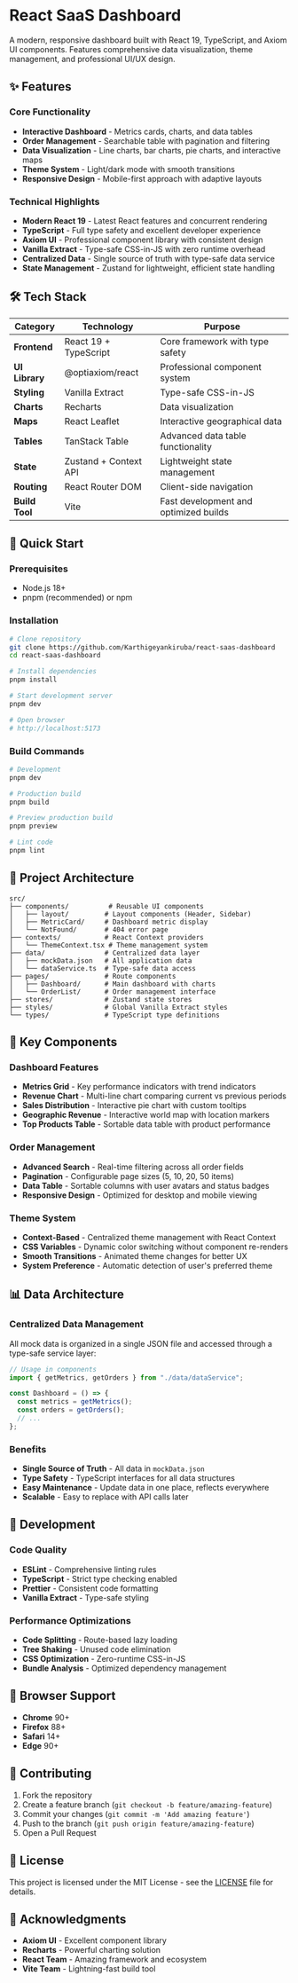 # React SaaS Dashboard

A modern, responsive dashboard built with React 19, TypeScript, and Axiom UI components. Features comprehensive data visualization, theme management, and professional UI/UX design.

## ✨ Features

### **Core Functionality**

- **Interactive Dashboard** - Metrics cards, charts, and data tables
- **Order Management** - Searchable table with pagination and filtering
- **Data Visualization** - Line charts, bar charts, pie charts, and interactive maps
- **Theme System** - Light/dark mode with smooth transitions
- **Responsive Design** - Mobile-first approach with adaptive layouts

### **Technical Highlights**

- **Modern React 19** - Latest React features and concurrent rendering
- **TypeScript** - Full type safety and excellent developer experience
- **Axiom UI** - Professional component library with consistent design
- **Vanilla Extract** - Type-safe CSS-in-JS with zero runtime overhead
- **Centralized Data** - Single source of truth with type-safe data service
- **State Management** - Zustand for lightweight, efficient state handling

## 🛠️ Tech Stack

| Category       | Technology            | Purpose                               |
| -------------- | --------------------- | ------------------------------------- |
| **Frontend**   | React 19 + TypeScript | Core framework with type safety       |
| **UI Library** | @optiaxiom/react      | Professional component system         |
| **Styling**    | Vanilla Extract       | Type-safe CSS-in-JS                   |
| **Charts**     | Recharts              | Data visualization                    |
| **Maps**       | React Leaflet         | Interactive geographical data         |
| **Tables**     | TanStack Table        | Advanced data table functionality     |
| **State**      | Zustand + Context API | Lightweight state management          |
| **Routing**    | React Router DOM      | Client-side navigation                |
| **Build Tool** | Vite                  | Fast development and optimized builds |

## 🚀 Quick Start

### **Prerequisites**

- Node.js 18+
- pnpm (recommended) or npm

### **Installation**

```bash
# Clone repository
git clone https://github.com/Karthigeyankiruba/react-saas-dashboard
cd react-saas-dashboard

# Install dependencies
pnpm install

# Start development server
pnpm dev

# Open browser
# http://localhost:5173
```

### **Build Commands**

```bash
# Development
pnpm dev

# Production build
pnpm build

# Preview production build
pnpm preview

# Lint code
pnpm lint
```

## 📁 Project Architecture

```
src/
├── components/          # Reusable UI components
│   ├── layout/         # Layout components (Header, Sidebar)
│   ├── MetricCard/     # Dashboard metric display
│   └── NotFound/       # 404 error page
├── contexts/           # React Context providers
│   └── ThemeContext.tsx # Theme management system
├── data/               # Centralized data layer
│   ├── mockData.json   # All application data
│   └── dataService.ts  # Type-safe data access
├── pages/              # Route components
│   ├── Dashboard/      # Main dashboard with charts
│   └── OrderList/      # Order management interface
├── stores/             # Zustand state stores
├── styles/             # Global Vanilla Extract styles
└── types/              # TypeScript type definitions
```

## 🎨 Key Components

### **Dashboard Features**

- **Metrics Grid** - Key performance indicators with trend indicators
- **Revenue Chart** - Multi-line chart comparing current vs previous periods
- **Sales Distribution** - Interactive pie chart with custom tooltips
- **Geographic Revenue** - Interactive world map with location markers
- **Top Products Table** - Sortable data table with product performance

### **Order Management**

- **Advanced Search** - Real-time filtering across all order fields
- **Pagination** - Configurable page sizes (5, 10, 20, 50 items)
- **Data Table** - Sortable columns with user avatars and status badges
- **Responsive Design** - Optimized for desktop and mobile viewing

### **Theme System**

- **Context-Based** - Centralized theme management with React Context
- **CSS Variables** - Dynamic color switching without component re-renders
- **Smooth Transitions** - Animated theme changes for better UX
- **System Preference** - Automatic detection of user's preferred theme

## 📊 Data Architecture

### **Centralized Data Management**

All mock data is organized in a single JSON file and accessed through a type-safe service layer:

```typescript
// Usage in components
import { getMetrics, getOrders } from "./data/dataService";

const Dashboard = () => {
  const metrics = getMetrics();
  const orders = getOrders();
  // ...
};
```

### **Benefits**

- **Single Source of Truth** - All data in `mockData.json`
- **Type Safety** - TypeScript interfaces for all data structures
- **Easy Maintenance** - Update data in one place, reflects everywhere
- **Scalable** - Easy to replace with API calls later

## 🔧 Development

### **Code Quality**

- **ESLint** - Comprehensive linting rules
- **TypeScript** - Strict type checking enabled
- **Prettier** - Consistent code formatting
- **Vanilla Extract** - Type-safe styling

### **Performance Optimizations**

- **Code Splitting** - Route-based lazy loading
- **Tree Shaking** - Unused code elimination
- **CSS Optimization** - Zero-runtime CSS-in-JS
- **Bundle Analysis** - Optimized dependency management

## 📱 Browser Support

- **Chrome** 90+
- **Firefox** 88+
- **Safari** 14+
- **Edge** 90+

## 🤝 Contributing

1. Fork the repository
2. Create a feature branch (`git checkout -b feature/amazing-feature`)
3. Commit your changes (`git commit -m 'Add amazing feature'`)
4. Push to the branch (`git push origin feature/amazing-feature`)
5. Open a Pull Request

## 📄 License

This project is licensed under the MIT License - see the [LICENSE](LICENSE) file for details.

## 🙏 Acknowledgments

- **Axiom UI** - Excellent component library
- **Recharts** - Powerful charting solution
- **React Team** - Amazing framework and ecosystem
- **Vite Team** - Lightning-fast build tool
